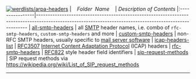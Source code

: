 [![werdlists/arpa-headers](https://img.shields.io/badge/werdlists-arpa_headers-purple.svg?logo=github&style=popout&longCache=true)](# "werdlists/arpa-headers")
|&nbsp;&nbsp;&nbsp;&nbsp;_Folder&nbsp;&nbsp;Name_&nbsp;&nbsp;&nbsp;&nbsp;| _Description of Contents_
|:----------------|--------------------------------------------------------------------------------------------------------------------------------------------------------
| [all-smtp-headers](all-smtp-headers.txt) |  all [SMTP](https://wikipedia.org/wiki/Simple_Mail_Transfer_Protocol "Simple Mail Transfer Protocol") header names, i.e. combo of `rfc-smtp-headers`, `custom-smtp-headers` and more 
| [custom-smtp-headers](custom-smtp-headers.txt) |  non-RFC SMTP headers, usually specific to [mail server software](https://wikipedia.org/wiki/List_of_mail_server_software) 
| [icap-headers-list](icap-headers-list.txt) |  [RFC3507](https://tools.ietf.org/html/rfc3507) [Internet Content Adaptation Protocol](https://wikipedia.org/wiki/Internet_Content_Adaptation_Protocol) (ICAP) headers 
| [rfc-smtp-headers](rfc-smtp-headers.txt) |  [RFC822](https://tools.ietf.org/html/rfc822) style header field identifiers 
| [sip-request-methods](sip-request-methods.txt) | SIP request methods via <https://wikipedia.org/wiki/List_of_SIP_request_methods>  

* * *

